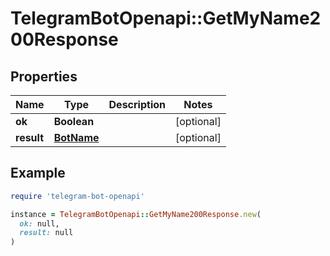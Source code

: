 # TelegramBotOpenapi::GetMyName200Response

## Properties

| Name | Type | Description | Notes |
| ---- | ---- | ----------- | ----- |
| **ok** | **Boolean** |  | [optional] |
| **result** | [**BotName**](BotName.md) |  | [optional] |

## Example

```ruby
require 'telegram-bot-openapi'

instance = TelegramBotOpenapi::GetMyName200Response.new(
  ok: null,
  result: null
)
```

